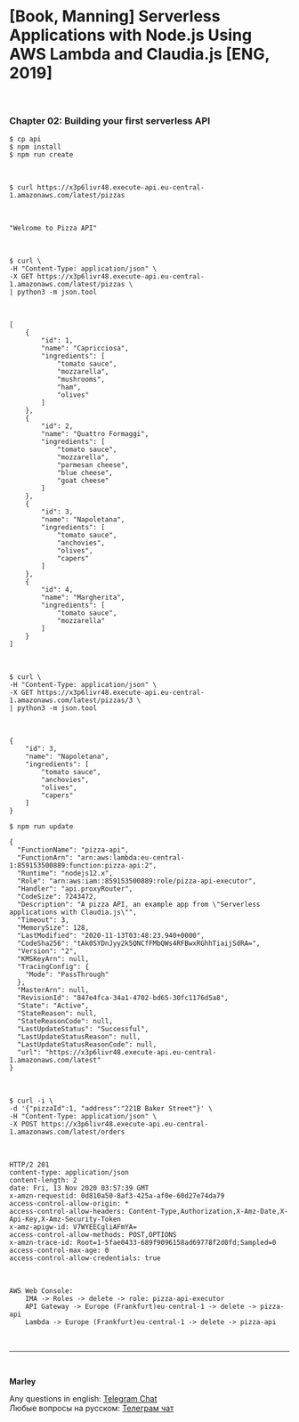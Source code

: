 # [Book, Manning] Serverless Applications with Node.js Using AWS Lambda and Claudia.js [ENG, 2019]

<br/>

### Chapter 02: Building your first serverless API

    $ cp api
    $ npm install
    $ npm run create

<br/>

    $ curl https://x3p6livr48.execute-api.eu-central-1.amazonaws.com/latest/pizzas

<br/>

```
"Welcome to Pizza API"
```

<br/>

    $ curl \
    -H "Content-Type: application/json" \
    -X GET https://x3p6livr48.execute-api.eu-central-1.amazonaws.com/latest/pizzas \
    | python3 -m json.tool

<br/>

```
[
    {
        "id": 1,
        "name": "Capricciosa",
        "ingredients": [
            "tomato sauce",
            "mozzarella",
            "mushrooms",
            "ham",
            "olives"
        ]
    },
    {
        "id": 2,
        "name": "Quattro Formaggi",
        "ingredients": [
            "tomato sauce",
            "mozzarella",
            "parmesan cheese",
            "blue cheese",
            "goat cheese"
        ]
    },
    {
        "id": 3,
        "name": "Napoletana",
        "ingredients": [
            "tomato sauce",
            "anchovies",
            "olives",
            "capers"
        ]
    },
    {
        "id": 4,
        "name": "Margherita",
        "ingredients": [
            "tomato sauce",
            "mozzarella"
        ]
    }
]

```

<br/>

    $ curl \
    -H "Content-Type: application/json" \
    -X GET https://x3p6livr48.execute-api.eu-central-1.amazonaws.com/latest/pizzas/3 \
    | python3 -m json.tool

<br/>

```
{
    "id": 3,
    "name": "Napoletana",
    "ingredients": [
        "tomato sauce",
        "anchovies",
        "olives",
        "capers"
    ]
}

```

    $ npm run update

```
{
  "FunctionName": "pizza-api",
  "FunctionArn": "arn:aws:lambda:eu-central-1:859153500889:function:pizza-api:2",
  "Runtime": "nodejs12.x",
  "Role": "arn:aws:iam::859153500889:role/pizza-api-executor",
  "Handler": "api.proxyRouter",
  "CodeSize": 7243472,
  "Description": "A pizza API, an example app from \"Serverless applications with Claudia.js\"",
  "Timeout": 3,
  "MemorySize": 128,
  "LastModified": "2020-11-13T03:48:23.940+0000",
  "CodeSha256": "tAk0SYDnJyy2k5QNCfFMbQWs4RFBwxRGhhTiaijSdRA=",
  "Version": "2",
  "KMSKeyArn": null,
  "TracingConfig": {
    "Mode": "PassThrough"
  },
  "MasterArn": null,
  "RevisionId": "847e4fca-34a1-4702-bd65-30fc1176d5a8",
  "State": "Active",
  "StateReason": null,
  "StateReasonCode": null,
  "LastUpdateStatus": "Successful",
  "LastUpdateStatusReason": null,
  "LastUpdateStatusReasonCode": null,
  "url": "https://x3p6livr48.execute-api.eu-central-1.amazonaws.com/latest"
}
```

<br/>

    $ curl -i \
    -d '{"pizzaId":1, "address":"221B Baker Street"}' \
    -H "Content-Type: application/json" \
    -X POST https://x3p6livr48.execute-api.eu-central-1.amazonaws.com/latest/orders

<br/>

```
HTTP/2 201
content-type: application/json
content-length: 2
date: Fri, 13 Nov 2020 03:57:39 GMT
x-amzn-requestid: 0d810a50-8af3-425a-af0e-60d27e74da79
access-control-allow-origin: *
access-control-allow-headers: Content-Type,Authorization,X-Amz-Date,X-Api-Key,X-Amz-Security-Token
x-amz-apigw-id: V7WYEECgliAFmYA=
access-control-allow-methods: POST,OPTIONS
x-amzn-trace-id: Root=1-5fae0433-689f9096158ad69778f2d0fd;Sampled=0
access-control-max-age: 0
access-control-allow-credentials: true
```

<br/>

```
AWS Web Console:
    IMA -> Roles -> delete -> role: pizza-api-executor
    API Gateway -> Europe (Frankfurt)eu-central-1 -> delete -> pizza-api
    Lambda -> Europe (Frankfurt)eu-central-1 -> delete -> pizza-api

```

<br/>

---

<br/>

**Marley**

Any questions in english: <a href="https://jsdev.org/chat/">Telegram Chat</a>  
Любые вопросы на русском: <a href="https://jsdev.ru/chat/">Телеграм чат</a>
